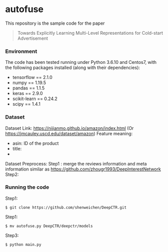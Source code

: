 # autofuse
This repository is the sample code for the paper
> Towards Explicitly Learning Multi-Level Representations for Cold-start Advertisement

### Environment
The code has been tested running under Python 3.6.10 and Centos7, with the following packages installed (along with their dependencies):
- tensorflow == 2.1.0
- numpy == 1.19.5
- pandas == 1.1.5
- keras == 2.9.0
- scikit-learn == 0.24.2
- scipy == 1.4.1

### Dataset
Dataset Link: https://nijianmo.github.io/amazon/index.html (Or https://jmcauley.uscd.edu/dataset/amazon)
Feature meaning:
- asin: ID of the product
- title:
- 
Dataset Preprocess:
Step1 : merge the reviews information and meta information similar as https://github.com/zhougr1993/DeepInterestNetwork 
Step2: 

### Running the code
Step1: 
```
$ git clone https://github.com/shenweichen/DeepCTR.git 
```

Step1: 
```
$ mv autofuse.py DeepCTR/deepctr/models
```

Step3:
```
$ python main.py
```
